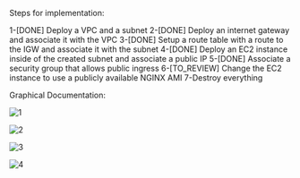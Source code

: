 Steps for implementation:

1-[DONE] Deploy a VPC and a subnet
2-[DONE] Deploy an internet gateway and associate it with the VPC
3-[DONE] Setup a route table with a route to the IGW and associate it with the subnet
4-[DONE] Deploy an EC2 instance inside of the created subnet and associate a public IP
5-[DONE] Associate a security group that allows public ingress
6-[TO_REVIEW] Change the EC2 instance to use a publicly available NGINX AMI
7-Destroy everything

Graphical Documentation:

![1](https://github.com/user-attachments/assets/3fe8a199-43f6-44bd-bff9-d864d025d02c)

![2](https://github.com/user-attachments/assets/4ab0a87a-b0d5-4689-8a1d-dca68c4f8807)

![3](https://github.com/user-attachments/assets/0508dd5c-9129-4258-846b-fc526906ccb8)

![4](https://github.com/user-attachments/assets/250027fe-a708-4096-add5-74300d92c2b0)

